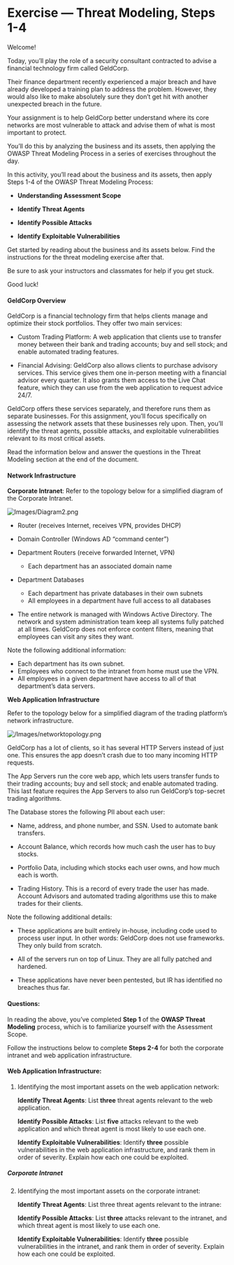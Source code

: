 # Exercise — Threat Modeling, Steps 1-4

Welcome!

Today, you’ll play the role of a security consultant contracted to advise a financial technology firm called GeldCorp.

Their finance department recently experienced a major breach and have already developed a training plan to address the problem. However, they would also like to make absolutely sure they don’t get hit with another unexpected breach in the future.

Your assignment is to help GeldCorp better understand where its core networks are most vulnerable to attack and advise them of what is most important to protect. 

You’ll do this by analyzing the business and its assets, then applying the OWASP Threat Modeling Process in a series of exercises throughout the day.

In this activity, you’ll read about the business and its assets, then apply Steps 1-4 of the OWASP Threat Modeling Process:

- **Understanding Assessment Scope**

- **Identify Threat Agents**

- **Identify Possible Attacks**

- **Identify Exploitable Vulnerabilities**

Get started by reading about the business and its assets below. Find the instructions for the threat modeling exercise after that.

Be sure to ask your instructors and classmates for help if you get stuck.

Good luck!

#### GeldCorp Overview

GeldCorp is a financial technology firm that helps clients manage and optimize their stock portfolios. They offer two main services:

- Custom Trading Platform: A web application that clients use to transfer money between their bank and trading accounts; buy and sell stock; and enable automated trading features.

- Financial Advising: GeldCorp also allows clients to purchase advisory services. This service gives them one in-person meeting with a financial advisor every quarter. It also grants them access to the Live Chat feature, which they can use from the web application to request advice 24/7.

GeldCorp offers these services separately, and therefore runs them as separate businesses. For this assignment, you’ll focus specifically on assessing the network assets that these businesses rely upon. Then, you’ll identify the threat agents, possible attacks, and exploitable vulnerabilities relevant to its most critical assets. 

Read the information below and answer the questions in the Threat Modeling section at the end of the document.

#### Network Infrastructure

**Corporate Intranet**: Refer to the topology below for a simplified diagram of the Corporate Intranet.


  ![Images/Diagram2.png](Images/Diagram2.png)

- Router (receives Internet, receives VPN, provides DHCP)
- Domain Controller (Windows AD “command center”)
- Department Routers (receive forwarded Internet, VPN)
  - Each department has an associated domain name
- Department Databases
  - Each department has private databases in their own subnets
  - All employees in a department have full access to all databases

- The entire network is managed with Windows Active Directory. The network and system administration team keep all systems fully patched at all times. GeldCorp does not enforce content filters, meaning that employees can visit any sites they want.

Note the following additional information:

- Each department has its own subnet.
- Employees who connect to the intranet from home must use the VPN.
- All employees in a given department have access to all of that department’s data servers.

**Web Application Infrastructure**

Refer to the topology below for a simplified diagram of the trading platform’s network infrastructure.

![/Images/networktopology.png](/Images/networktopology.png)

GeldCorp has a lot of clients, so it has several HTTP Servers instead of just one. This ensures the app doesn’t crash due to too many incoming HTTP requests.

The App Servers run the core web app, which lets users transfer funds to their trading accounts; buy and sell stock; and enable automated trading. This last feature requires the App Servers to also run GeldCorp’s top-secret trading algorithms.

The Database stores the following PII about each user:

  - Name, address, and phone number, and SSN. Used to automate bank transfers.

  - Account Balance, which records how much cash the user has to buy stocks. 

  - Portfolio Data, including which stocks each user owns, and how much each is worth.

  - Trading History. This is a record of every trade the user has made. Account Advisors and automated trading algorithms use this to make trades for their clients.
  

Note the following additional details:

- These applications are built entirely in-house, including code used to process user input. In other words: GeldCorp does not use frameworks. They only build from scratch.

- All of the servers run on top of Linux. They are all fully patched and hardened.

- These applications have never been pentested, but IR has identified no breaches thus far.

#### Questions:
In reading the above, you’ve completed **Step 1** of the **OWASP Threat Modeling** process, which is to familiarize yourself with the Assessment Scope.

Follow the instructions below to complete **Steps 2-4** for both the corporate intranet and web application infrastructure.

#### Web Application Infrastructure:

1. Identifying the most important assets on the web application network:

      **Identify Threat Agents**: List **three** threat agents relevant to the web application.
 
      **Identify Possible Attacks**: List **five** attacks relevant to the web application and which threat agent is most likely to use each one.

      **Identify Exploitable Vulnerabilities**: Identify **three** possible vulnerabilities in the web application infrastructure, and rank them in order of severity. Explain how each one could be exploited.

##### Corporate Intranet

2. Identifying the most important assets on the corporate intranet:

    **Identify Threat Agents**: List three threat agents relevant to the intrane: 

    **Identify Possible Attacks**: List **three** attacks relevant to the intranet, and which threat agent is most likely to use each one.

    **Identify Exploitable Vulnerabilities**: Identify **three** possible vulnerabilities in the intranet, and rank them in order of severity. Explain how each one could be exploited.